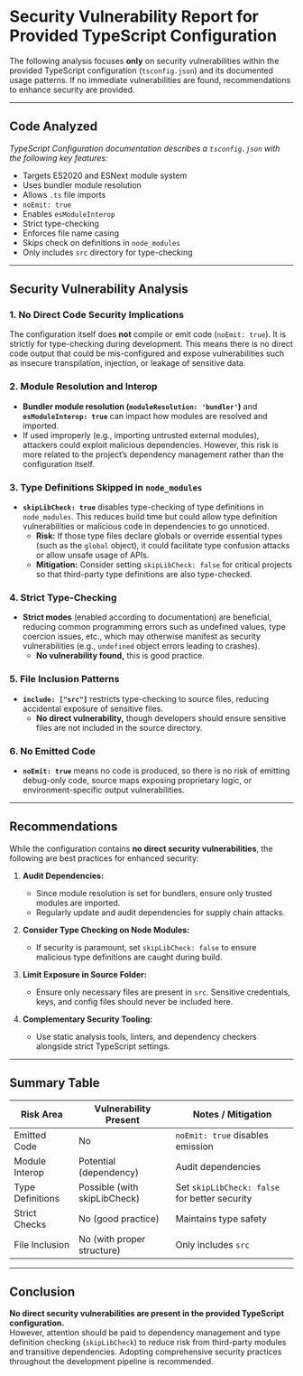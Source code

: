 # Security Vulnerability Report for Provided TypeScript Configuration

The following analysis focuses **only** on security vulnerabilities within the provided TypeScript configuration (`tsconfig.json`) and its documented usage patterns. If no immediate vulnerabilities are found, recommendations to enhance security are provided.

---

## Code Analyzed

*TypeScript Configuration documentation describes a `tsconfig.json` with the following key features:*
- Targets ES2020 and ESNext module system
- Uses bundler module resolution
- Allows `.ts` file imports
- `noEmit: true`
- Enables `esModuleInterop`
- Strict type-checking
- Enforces file name casing
- Skips check on definitions in `node_modules`
- Only includes `src` directory for type-checking

---

## Security Vulnerability Analysis

### 1. **No Direct Code Security Implications**
The configuration itself does **not** compile or emit code (`noEmit: true`). It is strictly for type-checking during development. This means there is no direct code output that could be mis-configured and expose vulnerabilities such as insecure transpilation, injection, or leakage of sensitive data.

### 2. **Module Resolution and Interop**
- **Bundler module resolution (`moduleResolution: 'bundler'`)** and **`esModuleInterop: true`** can impact how modules are resolved and imported. 
- If used improperly (e.g., importing untrusted external modules), attackers could exploit malicious dependencies. However, this risk is more related to the project’s dependency management rather than the configuration itself.

### 3. **Type Definitions Skipped in `node_modules`**
- **`skipLibCheck: true`** disables type-checking of type definitions in `node_modules`. This reduces build time but could allow type definition vulnerabilities or malicious code in dependencies to go unnoticed.  
  - **Risk:** If those type files declare globals or override essential types (such as the `global` object), it could facilitate type confusion attacks or allow unsafe usage of APIs.
  - **Mitigation:** Consider setting `skipLibCheck: false` for critical projects so that third-party type definitions are also type-checked.

### 4. **Strict Type-Checking**
- **Strict modes** (enabled according to documentation) are beneficial, reducing common programming errors such as undefined values, type coercion issues, etc., which may otherwise manifest as security vulnerabilities (e.g., `undefined` object errors leading to crashes).  
  - **No vulnerability found,** this is good practice.

### 5. **File Inclusion Patterns**
- **`include: ["src"]`** restricts type-checking to source files, reducing accidental exposure of sensitive files.  
  - **No direct vulnerability,** though developers should ensure sensitive files are not included in the source directory.

### 6. **No Emitted Code**
- **`noEmit: true`** means no code is produced, so there is no risk of emitting debug-only code, source maps exposing proprietary logic, or environment-specific output vulnerabilities.

---

## Recommendations

While the configuration contains **no direct security vulnerabilities**, the following are best practices for enhanced security:

1. **Audit Dependencies:**
   - Since module resolution is set for bundlers, ensure only trusted modules are imported.
   - Regularly update and audit dependencies for supply chain attacks.

2. **Consider Type Checking on Node Modules:**
   - If security is paramount, set `skipLibCheck: false` to ensure malicious type definitions are caught during build.

3. **Limit Exposure in Source Folder:**
   - Ensure only necessary files are present in `src`. Sensitive credentials, keys, and config files should never be included here.

4. **Complementary Security Tooling:**
   - Use static analysis tools, linters, and dependency checkers alongside strict TypeScript settings.

---

## Summary Table

| **Risk Area**      | **Vulnerability Present** | **Notes / Mitigation**                  |
|--------------------|--------------------------|-----------------------------------------|
| Emitted Code       | No                       | `noEmit: true` disables emission        |
| Module Interop     | Potential (dependency)   | Audit dependencies                      |
| Type Definitions   | Possible (with skipLibCheck) | Set `skipLibCheck: false` for better security |
| Strict Checks      | No (good practice)       | Maintains type safety                   |
| File Inclusion     | No (with proper structure) | Only includes `src`                     |

---

## Conclusion

**No direct security vulnerabilities are present in the provided TypeScript configuration.**  
However, attention should be paid to dependency management and type definition checking (`skipLibCheck`) to reduce risk from third-party modules and transitive dependencies. Adopting comprehensive security practices throughout the development pipeline is recommended.